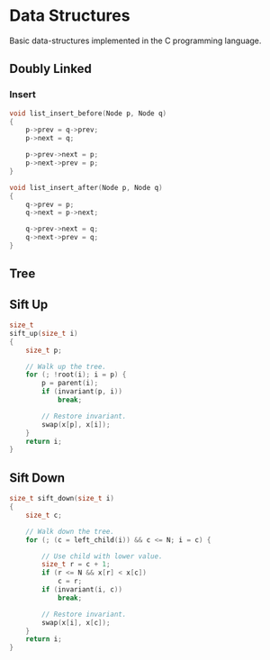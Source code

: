 # Data Structures

Basic data-structures implemented in the C programming language.

## Doubly Linked

### Insert

``` c
void list_insert_before(Node p, Node q)
{
    p->prev = q->prev;
    p->next = q;

    p->prev->next = p;
    p->next->prev = p;
}
```

``` c
void list_insert_after(Node p, Node q)
{
    q->prev = p;
    q->next = p->next;

    q->prev->next = q;
    q->next->prev = q;
}
```

## Tree

## Sift Up

``` c
size_t
sift_up(size_t i)
{
    size_t p;

    // Walk up the tree.
    for (; !root(i); i = p) {
        p = parent(i);
        if (invariant(p, i))
            break;

        // Restore invariant.
        swap(x[p], x[i]);
    }
    return i;
}
```

## Sift Down

``` c
size_t sift_down(size_t i)
{
    size_t c;

    // Walk down the tree.
    for (; (c = left_child(i)) && c <= N; i = c) {

        // Use child with lower value.
        size_t r = c + 1;
        if (r <= N && x[r] < x[c])
            c = r;
        if (invariant(i, c))
            break;

        // Restore invariant.
        swap(x[i], x[c]);
    }
    return i;
}
```
